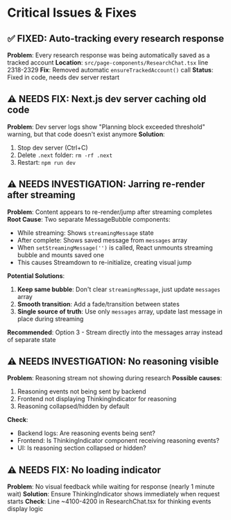 # Critical Issues & Fixes

## ✅ FIXED: Auto-tracking every research response
**Problem**: Every research response was being automatically saved as a tracked account
**Location**: `src/page-components/ResearchChat.tsx` line 2318-2329
**Fix**: Removed automatic `ensureTrackedAccount()` call
**Status**: Fixed in code, needs dev server restart

## ⚠️ NEEDS FIX: Next.js dev server caching old code
**Problem**: Dev server logs show "Planning block exceeded threshold" warning, but that code doesn't exist anymore
**Solution**: 
1. Stop dev server (Ctrl+C)
2. Delete `.next` folder: `rm -rf .next`
3. Restart: `npm run dev`

## ⚠️ NEEDS INVESTIGATION: Jarring re-render after streaming
**Problem**: Content appears to re-render/jump after streaming completes
**Root Cause**: Two separate MessageBubble components:
- While streaming: Shows `streamingMessage` state
- After complete: Shows saved message from `messages` array
- When `setStreamingMessage('')` is called, React unmounts streaming bubble and mounts saved one
- This causes Streamdown to re-initialize, creating visual jump

**Potential Solutions**:
1. **Keep same bubble**: Don't clear `streamingMessage`, just update `messages` array
2. **Smooth transition**: Add a fade/transition between states
3. **Single source of truth**: Use only `messages` array, update last message in place during streaming

**Recommended**: Option 3 - Stream directly into the messages array instead of separate state

## ⚠️ NEEDS INVESTIGATION: No reasoning visible
**Problem**: Reasoning stream not showing during research
**Possible causes**:
1. Reasoning events not being sent by backend
2. Frontend not displaying ThinkingIndicator for reasoning
3. Reasoning collapsed/hidden by default

**Check**:
- Backend logs: Are reasoning events being sent?
- Frontend: Is ThinkingIndicator component receiving reasoning events?
- UI: Is reasoning section collapsed or hidden?

## ⚠️ NEEDS FIX: No loading indicator
**Problem**: No visual feedback while waiting for response (nearly 1 minute wait)
**Solution**: Ensure ThinkingIndicator shows immediately when request starts
**Check**: Line ~4100-4200 in ResearchChat.tsx for thinking events display logic
